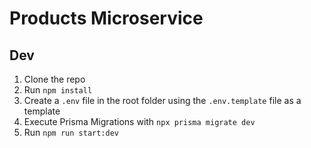 # Products Microservice


## Dev

1. Clone the repo
2. Run `npm install`
3. Create a `.env` file in the root folder using the `.env.template` file as a template
4. Execute Prisma Migrations with `npx prisma migrate dev`
5. Run `npm run start:dev`